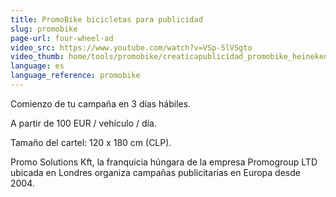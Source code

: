 ```yaml
---
title: PromoBike bicicletas para publicidad
slug: promobike
page-url: four-wheel-ad
video_src: https://www.youtube.com/watch?v=VSp-SlVSgto
video_thumb: home/tools/promobike/creaticapublicidad_promobike_heineken.JPG
language: es
language_reference: promobike
---
```


Comienzo de tu campaña en 3 días hábiles.

A partir de 100 EUR / vehículo / día.

Tamaño del cartel: 120 x 180 cm (CLP).

Promo Solutions Kft, la franquicia húngara de la empresa Promogroup LTD ubicada
en Londres organiza campañas publicitarias en Europa desde 2004.
